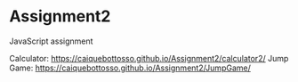 # Assignment2
JavaScript assignment

Calculator: https://caiquebottosso.github.io/Assignment2/calculator2/
Jump Game: https://caiquebottosso.github.io/Assignment2/JumpGame/
